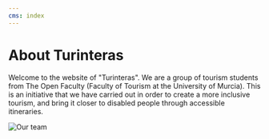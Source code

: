 ```yaml
---
cms: index
---
```

# About Turinteras

Welcome to the website of "Turinteras". We are a group of tourism students from The Open Faculty (Faculty of Tourism at the University of Murcia). This is an initiative that we have carried out in order to create a more inclusive tourism, and bring it closer to disabled people through accessible itineraries.

![Our team](/img/imagen_index.jfif)